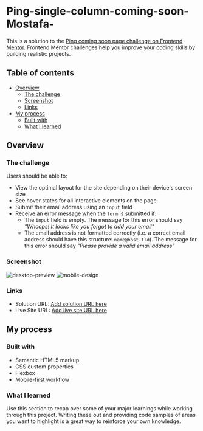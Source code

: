# Ping-single-column-coming-soon-Mostafa-

This is a solution to the [Ping coming soon page challenge on Frontend Mentor](https://www.frontendmentor.io/challenges/ping-single-column-coming-soon-page-5cadd051fec04111f7b848da). Frontend Mentor challenges help you improve your coding skills by building realistic projects. 

## Table of contents

- [Overview](#overview)
  - [The challenge](#the-challenge)
  - [Screenshot](#screenshot)
  - [Links](#links)
- [My process](#my-process)
  - [Built with](#built-with)
  - [What I learned](#what-i-learned)

  
## Overview

### The challenge

Users should be able to:

- View the optimal layout for the site depending on their device's screen size
- See hover states for all interactive elements on the page
- Submit their email address using an `input` field
- Receive an error message when the `form` is submitted if:
	- The `input` field is empty. The message for this error should say *"Whoops! It looks like you forgot to add your email"*
	- The email address is not formatted correctly (i.e. a correct email address should have this structure: `name@host.tld`). The message for this error should say *"Please provide a valid email address"*

### Screenshot

![desktop-preview](https://user-images.githubusercontent.com/95299650/163216612-2f81d760-3599-4423-a66f-4c29a5bcf5e9.jpg)
![mobile-design](https://user-images.githubusercontent.com/95299650/163216639-a6ef8c4c-3011-422d-980f-18d1c278526c.jpg)



### Links

- Solution URL: [Add solution URL here](https://your-solution-url.com)
- Live Site URL: [Add live site URL here](https://ninjas-t.github.io/Ping-single-column-coming-soon-Mostafa-/)

## My process

### Built with

- Semantic HTML5 markup
- CSS custom properties
- Flexbox
- Mobile-first workflow

### What I learned

Use this section to recap over some of your major learnings while working through this project. Writing these out and providing code samples of areas you want to highlight is a great way to reinforce your own knowledge.
